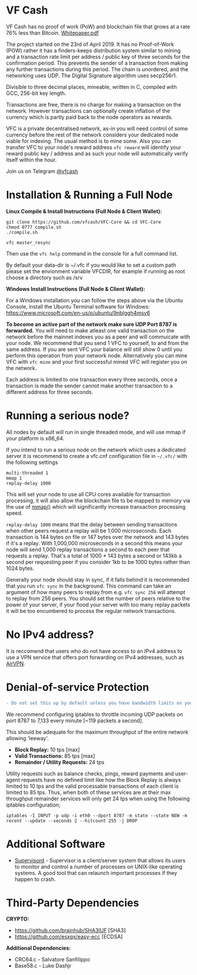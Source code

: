 # VF Cash
VF Cash has no proof of work (PoW) and blockchain file that grows at a rate 76% less than Bitcoin. [Whitepaper.pdf](https://github.com/vfcash/RELEASES/blob/master/vfcash.pdf)

The project started on the 23rd of April 2019. It has no Proof-of-Work (POW) rather it has a finders-keeps distribution system similar to mining and a transaction rate limit per address / public key of three seconds for the confirmation period. This prevents the sender of a transaction from making any further transactions during this period. The chain is unordered, and the networking uses UDP. The Digital Signature algorithm uses secp256r1.

Divisible to three decimal places, mineable, written in C, compiled with GCC, 256-bit key length.

Transactions are free, there is no charge for making a transaction on the network.
However transactions can optionally create inflation of the currency which is partly paid back to the node operators as rewards.

VFC is a private decentralised network, as-in you will need control of some currency before the rest of the network considers your dedicated node viable for indexing. The usual method is to mine some. Also you can transfer VFC to your node's reward address `vfc reward` will identify your reward public key / address and as such your node will automatically verify itself within the hour.

Join us on Telegram [@vfcash](https://t.me/vfcash)

# Installation & Running a Full Node

**Linux Compile & Install Instructions (Full Node & Client Wallet):**
```
git clone https://github.com/vfcash/VFC-Core && cd VFC-Core
chmod 0777 compile.sh
./compile.sh

vfc master_resync
```
Then use the `vfc help` command in the console for a full command list.

By default your data-dir is ~/.vfc if you would like to set a custom path please set the envionment variable VFCDIR, for example if running as root choose a directory such as /srv

**Windows Install Instructions (Full Node & Client Wallet):**

For a Windows installation you can follow the steps above via the Ubuntu Console, install the Ubuntu Terminal software for Windows: https://www.microsoft.com/en-us/p/ubuntu/9nblggh4msv6

**To become an active part of the network make sure UDP Port 8787 is forwarded.** You will need to make atleast one valid transaction on the network before the mainnet indexes you as a peer and will commuicate with your node. We recommend that you send 1 VFC to yourself, to and from the same address. If you are sent VFC your balance will still show 0 until you perform this operation from your network node. Alternatively you can mine VFC with `vfc mine` and your first successful mined VFC will register you on the network. 

Each address is limited to one transaction every three seconds, once a transaction is made the sender cannot make another transaction to a different address for three seconds.

# Running a serious node?
All nodes by default will run in single threaded mode, and will use mmap if your platform is x86_64.

If you intend to run a serious node on the network which uses a dedicated server it is recommend to create a vfc.cnf configuration file in `~/.vfc/` with the following settings
```
multi-threaded 1
mmap 1
replay-delay 1000
```
This will set your node to use all CPU cores available for transaction processing, it will also allow the blockchain file to be mapped to memory via the use of [mmap()](http://man7.org/linux/man-pages/man2/mmap.2.html) which will significantly increase transaction processing speed.

`replay-delay 1000` means that the delay between sending transactions when other peers request a replay will be 1,000 microseconds. Each transaction is 144 bytes on file or 147 bytes over the network and 143 bytes if it's a replay. With 1,000,000 microseconds in a second this means your node will send 1,000 replay transactions a second to each peer that requests a replay. That's a total of 1000 * 143 bytes a second or 143kb a second per requesting peer if you consider 1kb to be 1000 bytes rather than 1024 bytes.

Generally your node should stay in sync, if it falls behind it is recommended that you run `vfc sync` in the background. This command can take an argument of how many peers to replay from e.g. `vfc sync 256` will attempt to replay from 256 peers. You should set the number of peers relative to the power of your server, if your flood your server with too many replay packets it will be too encumbered to process the regular network transactions.

# No IPv4 address?
It is reccomend that users who do not have access to an IPv4 address to use a VPN service that offers port forwarding on IPv4 addresses, such as [AirVPN](https://airvpn.org/).

# Denial-of-service Protection
```diff
- Do not set this up by default unless you have bandwidth limits on your server that are being exceeded
```
We recommend configuring iptables to throttle incoming UDP packets on port 8787 to 7,133 every minute [~119 packets a second]. 

This should be adequate for the maximum throughput of the entire network allowing 'leeway'.

- **Block Replay:** 10 tps [max]
- **Valid Transactions:** 85 tps [max]
- **Remainder / Utility Requests:** 24 tps

Utility requests such as balance checks, pings, reward payments and user-agent requests have no defined limit like how the Block Replay is always limited to 10 tps and the valid processable transactions of each client is limited to 85 tps. Thus, when both of these services are at their max throughput remainder services will only get 24 tps when using the following iptables configuration;

```
iptables -I INPUT -p udp -i eth0 --dport 8787 -m state --state NEW -m recent --update --seconds 2 --hitcount 255 -j DROP
```

# Additional Software

- [Supervisord](http://supervisord.org/) - Supervisor is a client/server system that allows its users to monitor and control a number of processes on UNIX-like operating systems. A good tool that can relaunch important processes if they happen to crash.


# Third-Party Dependencies

**CRYPTO:**
- https://github.com/brainhub/SHA3IUF   [SHA3]
- https://github.com/esxgx/easy-ecc     [ECDSA]

**Additional Dependencies:**
- CRC64.c - Salvatore Sanfilippo
- Base58.c - Luke Dashjr

